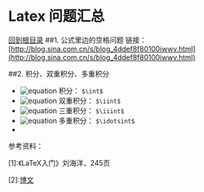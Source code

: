 Latex 问题汇总
=====
[回到根目录](./README.md)
##1. 公式里边的空格问题
链接：[http://blog.sina.com.cn/s/blog_4ddef8f80100iwwv.html](http://blog.sina.com.cn/s/blog_4ddef8f80100iwwv.html)

##2. 积分、双重积分、多重积分
- ![equation](http://latex.codecogs.com/gif.latex?\\int)  积分： `$\int$`
- ![equation](http://latex.codecogs.com/gif.latex?\\iint)  双重积分： `$\iint$`
- ![equation](http://latex.codecogs.com/gif.latex?\\iiint)  三重积分： `$\iiint$`
- ![equation](http://latex.codecogs.com/gif.latex?\\idotsint)  多重积分： `$\idotsint$`
-
参考资料：

\[1\]:《LaTeX入门》刘海洋，245页

\[2\]:[博文](http://trumanliu.com/github-markdown-math-formulas/)



